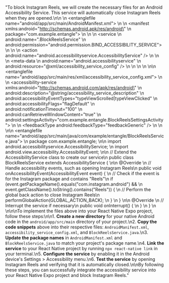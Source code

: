 "To block Instagram Reels, we will create the necessary files for an Android Accessibility Service. This service will automatically close Instagram Reels when they are opened.\n\n<entangleformat>  \n  <entanglefile name=\"android/app/src/main/AndroidManifest.xml\">  \n    <!-- Declare the accessibility service in the AndroidManifest.xml file -->\n    <manifest xmlns:android=\"http://schemas.android.apk/res/android\"  \n              package=\"com.example.entangle\">  \n      <application>  \n        <!-- Define the service and its permission -->\n        <service  \n          android:name=\".BlockReelsService\"  \n          android:permission=\"android.permission.BIND_ACCESSIBILITY_SERVICE\">  \n          <!-- Intent filter for the accessibility service -->\n          <intent-filter>  \n            <action android:name=\"android.accessibilityservice.AccessibilityService\" />  \n          </intent-filter>  \n          <!-- Link to the configuration file for the service -->\n          <meta-data  \n            android:name=\"android.accessibilityservice\"  \n            android:resource=\"@xml/accessibility_service_config\" />  \n        </service>  \n      </application>  \n    </manifest>  \n  </entanglefile>  \n\n  <entanglefile name=\"android/app/src/main/res/xml/accessibility_service_config.xml\">  \n    <!-- Configure the accessibility service -->\n    <accessibility-service xmlns:android=\"http://schemas.android.com/apk/res/android\"  \n                           android:description=\"@string/accessibility_service_description\"  \n                           android:accessibilityEventTypes=\"typeViewScrolled|typeViewClicked\"  \n                           android:accessibilityFlags=\"flagDefault\"  \n                           android:notificationTimeout=\"100\"  \n                           android:canRetrieveWindowContent=\"true\"  \n                           android:settingsActivity=\"com.example.entangle.BlockReelsSettingsActivity\">  \n      <!-- Provide generic feedback -->\n      <feedbackType android:feedbackType=\"feedbackGeneric\" />  \n    </accessibility-service>  \n  </entanglefile>  \n\n  <entanglefile name=\"android/app/src/main/java/com/example/entangle/BlockReelsService.java\">  \n    package com.example.entangle;  \n\n    import android.accessibilityservice.AccessibilityService;  \n    import android.view.accessibility.AccessibilityEvent;  \n\n    // Extend the AccessibilityService class to create our service\n    public class BlockReelsService extends AccessibilityService {  \n\n      @Override  \n      // Handle accessibility events, such as opening Instagram Reels\n      public void onAccessibilityEvent(AccessibilityEvent event) {  \n        // Check if the event is for the Instagram package and contains \"Reels\"\n        if (event.getPackageName().equals(\"com.instagram.android\") &&  \n            event.getClassName().toString().contains(\"Reels\")) {  \n          // Perform the global back action to close Instagram Reels\n          performGlobalAction(GLOBAL_ACTION_BACK);  \n        }  \n      }  \n\n      @Override  \n      // Interrupt the service if necessary\n      public void onInterrupt() {  \n      }  \n    }  \n  </entanglefile>  \n</entangleformat>\n\nTo implement the files above into your React Native Expo project, follow these steps:\n\n1. **Create a new directory** for your native Android code in the `android/app/src/main` directory of your project.\n2. **Copy the code snippets** above into their respective files: `AndroidManifest.xml`, `accessibility_service_config.xml`, and `BlockReelsService.java`.\n3. **Update the package names** in `AndroidManifest.xml` and `BlockReelsService.java` to match your project's package name.\n4. **Link the service** to your React Native project by running `npx react-native link` in your terminal.\n5. **Configure the service** by enabling it in the Android device's Settings > Accessibility menu.\n6. **Test the service** by opening Instagram Reels and verifying that it is automatically closed.\n\nBy following these steps, you can successfully integrate the accessibility service into your React Native Expo project and block Instagram Reels."